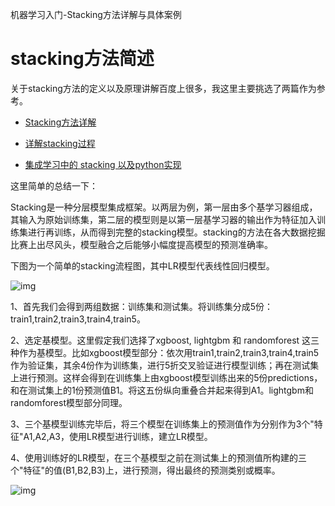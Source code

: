 机器学习入门-Stacking方法详解与具体案例

# stacking方法简述

关于stacking方法的定义以及原理讲解百度上很多，我这里主要挑选了两篇作为参考。

* [Stacking方法详解](https://www.cnblogs.com/Christina-Notebook/p/10063146.html)

* [详解stacking过程](https://blog.csdn.net/wstcjf/article/details/77989963)
* [集成学习中的 stacking 以及python实现](https://www.cnblogs.com/jiaxin359/p/8559029.html)

这里简单的总结一下：

Stacking是一种分层模型集成框架。以两层为例，第一层由多个基学习器组成，其输入为原始训练集，第二层的模型则是以第一层基学习器的输出作为特征加入训练集进行再训练，从而得到完整的stacking模型。stacking的方法在各大数据挖掘比赛上出尽风头，模型融合之后能够小幅度提高模型的预测准确率。

下图为一个简单的stacking流程图，其中LR模型代表线性回归模型。

![img](https://img2018.cnblogs.com/blog/1526211/201812/1526211-20181204113430234-89704009.png)

1、首先我们会得到两组数据：训练集和测试集。将训练集分成5份：train1,train2,train3,train4,train5。

2、选定基模型。这里假定我们选择了xgboost, lightgbm 和 randomforest 这三种作为基模型。比如xgboost模型部分：依次用train1,train2,train3,train4,train5作为验证集，其余4份作为训练集，进行5折交叉验证进行模型训练；再在测试集上进行预测。这样会得到在训练集上由xgboost模型训练出来的5份predictions，和在测试集上的1份预测值B1。将这五份纵向重叠合并起来得到A1。lightgbm和randomforest模型部分同理。

3、三个基模型训练完毕后，将三个模型在训练集上的预测值作为分别作为3个"特征"A1,A2,A3，使用LR模型进行训练，建立LR模型。

4、使用训练好的LR模型，在三个基模型之前在测试集上的预测值所构建的三个"特征"的值(B1,B2,B3)上，进行预测，得出最终的预测类别或概率。

![img](https://img-blog.csdnimg.cn/20190904201112532.png?x-oss-process=image/watermark,type_ZmFuZ3poZW5naGVpdGk,shadow_10,text_aHR0cHM6Ly9ibG9nLmNzZG4ubmV0L3dzdGNqZg==,size_16,color_FFFFFF,t_70)